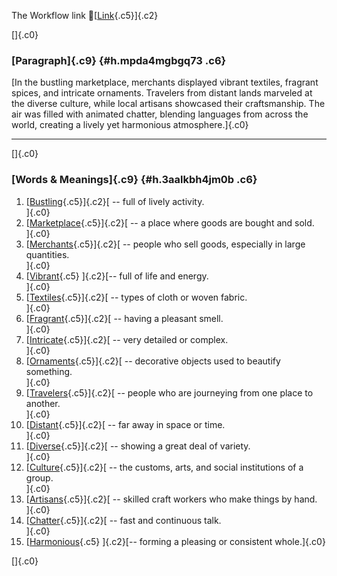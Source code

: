 The Workflow link
👏[[Link](https://www.google.com/url?q=http://www.google.com&sa=D&source=editors&ust=1756492800822173&usg=AOvVaw1LPGmJLULmbvikfBL59mTS){.c5}]{.c2}

[]{.c0}

### [Paragraph]{.c9} {#h.mpda4mgbgq73 .c6}

[In the bustling marketplace, merchants displayed vibrant textiles,
fragrant spices, and intricate ornaments. Travelers from distant lands
marveled at the diverse culture, while local artisans showcased their
craftsmanship. The air was filled with animated chatter, blending
languages from across the world, creating a lively yet harmonious
atmosphere.]{.c0}

------------------------------------------------------------------------

[]{.c0}

### [Words & Meanings]{.c9} {#h.3aalkbh4jm0b .c6}

1.  [[Bustling](https://www.google.com/url?q=http://www.google.com&sa=D&source=editors&ust=1756492800822994&usg=AOvVaw39jPmg8s_81D9Toe-S0JgQ){.c5}]{.c2}[ --
    full of lively activity.\
    ]{.c0}
2.  [[Marketplace](https://www.google.com/url?q=http://www.google.com&sa=D&source=editors&ust=1756492800823123&usg=AOvVaw0ILWqRoFzDP1ClLGvyqrFG){.c5}]{.c2}[ --
    a place where goods are bought and sold.\
    ]{.c0}
3.  [[Merchants](https://www.google.com/url?q=http://www.google.com&sa=D&source=editors&ust=1756492800823253&usg=AOvVaw1c_KPplxXgDV5SisrWQJgT){.c5}]{.c2}[ --
    people who sell goods, especially in large quantities.\
    ]{.c0}
4.  [[Vibrant](https://www.google.com/url?q=http://www.google.com&sa=D&source=editors&ust=1756492800823400&usg=AOvVaw2tUWU3rwpDjj7CzDknxobP){.c5}
    ]{.c2}[-- full of life and energy.\
    ]{.c0}
5.  [[Textiles](https://www.google.com/url?q=http://www.google.com&sa=D&source=editors&ust=1756492800823513&usg=AOvVaw2CBopKBY1oDYBuEcIB8A6H){.c5}]{.c2}[ --
    types of cloth or woven fabric.\
    ]{.c0}
6.  [[Fragrant](https://www.google.com/url?q=http://www.google.com&sa=D&source=editors&ust=1756492800823618&usg=AOvVaw3Jk3ZTvVwdowHpGy_l-A9A){.c5}]{.c2}[ --
    having a pleasant smell.\
    ]{.c0}
7.  [[Intricate](https://www.google.com/url?q=http://www.google.com&sa=D&source=editors&ust=1756492800823725&usg=AOvVaw1QTCc_4PWds66bnGoxbIJu){.c5}]{.c2}[ --
    very detailed or complex.\
    ]{.c0}
8.  [[Ornaments](https://www.google.com/url?q=http://www.google.com&sa=D&source=editors&ust=1756492800823857&usg=AOvVaw1-7VKkYrxPzH7pt2IU8qAm){.c5}]{.c2}[ --
    decorative objects used to beautify something.\
    ]{.c0}
9.  [[Travelers](https://www.google.com/url?q=http://www.google.com&sa=D&source=editors&ust=1756492800823976&usg=AOvVaw3tWTxp0dNQH79tn8RtRlc5){.c5}]{.c2}[ --
    people who are journeying from one place to another.\
    ]{.c0}
10. [[Distant](https://www.google.com/url?q=http://www.google.com&sa=D&source=editors&ust=1756492800824092&usg=AOvVaw2Wtcdf2K4QHllcYti2E-Eo){.c5}]{.c2}[ --
    far away in space or time.\
    ]{.c0}
11. [[Diverse](https://www.google.com/url?q=http://www.google.com&sa=D&source=editors&ust=1756492800824207&usg=AOvVaw13Nv_94q6fjQ5ViqPP-xps){.c5}]{.c2}[ --
    showing a great deal of variety.\
    ]{.c0}
12. [[Culture](https://www.google.com/url?q=http://www.google.com&sa=D&source=editors&ust=1756492800824315&usg=AOvVaw1q2VNDqLqyv0ZkodBa0X_a){.c5}]{.c2}[ --
    the customs, arts, and social institutions of a group.\
    ]{.c0}
13. [[Artisans](https://www.google.com/url?q=http://www.google.com&sa=D&source=editors&ust=1756492800824436&usg=AOvVaw1TyxIwgYkKaaRKASdccNLY){.c5}]{.c2}[ --
    skilled craft workers who make things by hand.\
    ]{.c0}
14. [[Chatter](https://www.google.com/url?q=http://www.google.com&sa=D&source=editors&ust=1756492800824576&usg=AOvVaw2UI7diqlypj3sfoUHs-PJd){.c5}]{.c2}[ --
    fast and continuous talk.\
    ]{.c0}
15. [[Harmonious](https://www.google.com/url?q=http://www.google.com&sa=D&source=editors&ust=1756492800824694&usg=AOvVaw00IHRgbQH6LXyElPIY0iHj){.c5}
    ]{.c2}[-- forming a pleasing or consistent whole.]{.c0}

[]{.c0}
